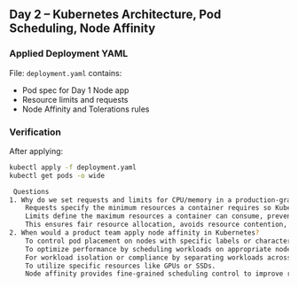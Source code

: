 ## Day 2 – Kubernetes Architecture, Pod Scheduling, Node Affinity

###  Applied Deployment YAML

File: `deployment.yaml` contains:
- Pod spec for Day 1 Node app
- Resource limits and requests
- Node Affinity and Tolerations rules

###  Verification

After applying: 

```bash
kubectl apply -f deployment.yaml
kubectl get pods -o wide

 Questions
1. Why do we set requests and limits for CPU/memory in a production-grade product?
    Requests specify the minimum resources a container requires so Kubernetes can schedule it on a suitable node.
    Limits define the maximum resources a container can consume, preventing it from starving other workloads.
    This ensures fair resource allocation, avoids resource contention, and maintains cluster stability and performance.
2. When would a product team apply node affinity in Kubernetes?
    To control pod placement on nodes with specific labels or characteristics (e.g., hardware type, location).
    To optimize performance by scheduling workloads on appropriate nodes.
    For workload isolation or compliance by separating workloads across different nodes.
    To utilize specific resources like GPUs or SSDs.
    Node affinity provides fine-grained scheduling control to improve reliability and efficiency.
